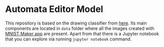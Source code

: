 # Automata Editor Model

This repository is based on the drawing classifier from [here](https://apple.github.io/turicreate/docs/userguide/drawing_classifier/). Its main components are located in `data` folder where all the images created with [MNIST Maker app](https://github.com/fortmarek/MNIST-Maker) are present. Apart from that there is a Jupyter notebook that you can explore via running `jupyter notebook` command.